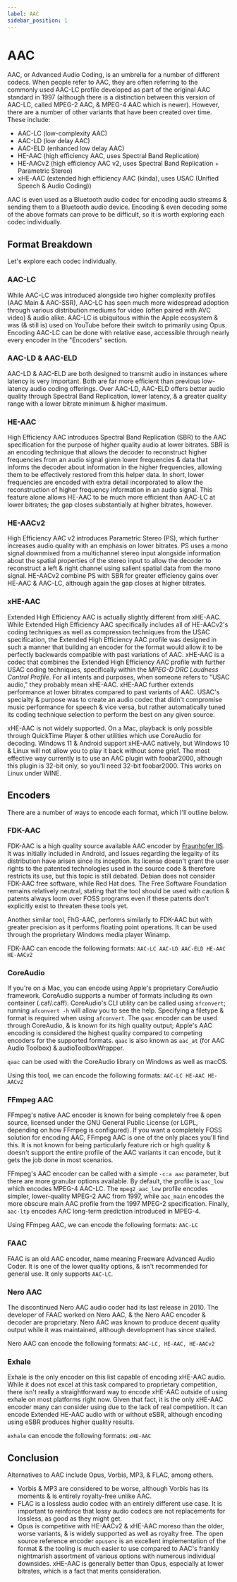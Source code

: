 ```yaml
---
label: AAC
sidebar_position: 1
---
```


# AAC

AAC, or Advanced Audio Coding, is an umbrella for a number of different codecs. When people refer to AAC, they are often referring to the commonly used AAC-LC profile developed as part of the original AAC standard in 1997 (although there is a distinction between this version of AAC-LC, called MPEG-2 AAC, & MPEG-4 AAC which is newer). However, there are a number of other variants that have been created over time. These include:
- AAC-LC (low-complexity AAC)
- AAC-LD (low delay AAC)
- AAC-ELD (enhanced low delay AAC)
- HE-AAC (high efficiency AAC, uses Spectral Band Replication)
- HE-AACv2 (high efficiency AAC v2, uses Spectral Band Replication + Parametric Stereo)
- xHE-AAC (extended high efficiency AAC (kinda), uses USAC (Unified Speech & Audio Coding))

AAC is even used as a Bluetooth audio codec for encoding audio streams & sending them to a Bluetooth audio device. Encoding & even decoding some of the above formats can prove to be difficult, so it is worth exploring each codec individually.

## Format Breakdown

Let's explore each codec individually.

### AAC-LC

While AAC-LC was introduced alongside two higher complexity profiles (AAC Main & AAC-SSR), AAC-LC has seen much more widespread adoption through various distribution mediums for video (often paired with AVC video) & audio alike. AAC-LC is ubiquitous within the Apple ecosystem & was (& still is) used on YouTube before their switch to primarily using Opus. Encoding AAC-LC can be done with relative ease, accessible through nearly every encoder in the "Encoders" section.

### AAC-LD & AAC-ELD

AAC-LD & AAC-ELD are both designed to transmit audio in instances where latency is very important. Both are far more efficient than previous low-latency audio coding offerings. Over AAC-LD, AAC-ELD offers better audio quality through Spectral Band Replication, lower latency, & a greater quality range with a lower bitrate minimum & higher maximum.

### HE-AAC

High Efficiency AAC introduces Spectral Band Replication (SBR) to the AAC specification for the purpose of higher quality audio at lower bitrates. SBR is an encoding technique that allows the decoder to reconstruct higher frequencies from an audio signal given lower frequencies & data that informs the decoder about information in the higher frequencies, allowing them to be effectively restored from this helper data. In short, lower frequencies are encoded with extra detail incorporated to allow the reconstruction of higher frequency information in an audio signal. This feature alone allows HE-AAC to be much more efficient than AAC-LC at lower bitrates; the gap closes substantially at higher bitrates, however.

### HE-AACv2

High Efficiency AAC v2 introduces Parametric Stereo (PS), which further increases audio quality with an emphasis on lower bitrates. PS uses a mono signal downmixed from a multichannel stereo input alongside information about the spatial properties of the stereo input to allow the decoder to reconstruct a left & right channel using salient spatial data from the mono signal. HE-AACv2 combine PS with SBR for greater efficiency gains over HE-AAC & AAC-LC, although again the gap closes at higher bitrates.

### xHE-AAC

Extended High Efficiency AAC is actually slightly different from xHE-AAC. While Extended High Efficiency AAC specifically includes all of HE-AACv2's coding techniques as well as compression techniques from the USAC specification, the Extended High Efficiency AAC profile was designed in such a manner that building an encoder for the format would allow it to be perfectly backwards compatible with past variations of AAC. xHE-AAC is a codec that combines the Extended High Efficiency AAC profile with further USAC coding techniques, specifically within the *MPEG-D DRC Loudness Control Profile*. For all intents and purposes, when someone refers to "USAC audio," they probably mean xHE-AAC. xHE-AAC further extends performance at lower bitrates compared to past variants of AAC. USAC's specialty & purpose was to create an audio codec that didn't compromise music performance for speech & vice versa, but rather automatically tuned its coding technique selection to perform the best on any given source.

xHE-AAC is not widely supported. On a Mac, playback is only possible through QuickTime Player & other utilities which use CoreAudio for decoding. Windows 11 & Android support xHE-AAC natively, but Windows 10 & Linux will not allow you to play it back without some grief. The most effective way currently is to use an AAC plugin with foobar2000, although this plugin is 32-bit only, so you'll need 32-bit foobar2000. This works on Linux under WINE.

## Encoders
There are a number of ways to encode each format, which I'll outline below.

### FDK-AAC
FDK-AAC is a high quality source available AAC encoder by [Fraunhofer IIS](https://en.wikipedia.org/wiki/Fraunhofer_Society). It was initially included in Android, and issues regarding the legality of its distribution have arisen since its inception. Its license doesn't grant the user rights to the patented technologies used in the source code & therefore restricts its use, but this topic is still debated. Debian does not consider FDK-AAC free software, while Red Hat does. The Free Software Foundation remains relatively neutral, stating that the tool should be used with caution & patents always loom over FOSS programs even if these patents don't explicitly exist to threaten these tools yet.

Another similar tool, FhG-AAC, performs similarly to FDK-AAC but with greater precision as it performs floating point operations. It can be used through the proprietary Windows media player Winamp.

FDK-AAC can encode the following formats:
`AAC-LC AAC-LD AAC-ELD HE-AAC HE-AACv2`

### CoreAudio
If you're on a Mac, you can encode using Apple's proprietary CoreAudio framework. CoreAudio supports a number of formats including its own container (.caf/.caff). CoreAudio's CLI utility can be called using `afconvert`; running `afconvert -h` will allow you to see the help. Specifying a filetype & format is required when using `afconvert`. The `qaac` encoder can be used through CoreAudio, & is known for its high quality output; Apple's AAC encoding is considered the highest quality compared to competing encoders for the supported formats. `qaac` is also known as `aac_at` (for AAC Audio Toolbox) & audioToolboxWrapper.

`qaac` can be used with the CoreAudio library on Windows as well as macOS.

Using this tool, we can encode the following formats:
`AAC-LC HE-AAC HE-AACv2`

### FFmpeg AAC
FFmpeg's native AAC encoder is known for being completely free & open source, licensed under the GNU General Public License (or LGPL, depending on how FFmpeg is configured). If you want a completely FOSS solution for encoding AAC, FFmpeg AAC is one of the only places you'll find this. It is not known for being particularly feature rich or high quality & doesn't support the entire profile of the AAC variants it can encode, but it gets the job done in most scenarios.

FFmpeg's AAC encoder can be called with a simple `-c:a aac` parameter, but there are more granular options available. By default, the profile is `aac_low` which encodes MPEG-4 AAC-LC. The `mpeg2_aac_low` profile encodes simpler, lower-quality MPEG-2 AAC from 1997, while `aac_main` encodes the more obscure main AAC profile from the 1997 MPEG-2 specification. Finally, `aac-ltp` encodes AAC long-term prediction introduced in MPEG-4.

Using FFmpeg AAC, we can encode the following formats:
`AAC-LC`

### FAAC
FAAC is an old AAC encoder, name meaning Freeware Advanced Audio Coder. It is one of the lower quality options, & isn't recommended for general use. It only supports `AAC-LC`.

### Nero AAC
The discontinued Nero AAC audio coder had its last release in 2010. The developer of FAAC worked on Nero AAC, & the Nero AAC encoder & decoder are proprietary. Nero AAC was known to produce decent quality output while it was maintained, although development has since stalled.

Nero AAC can encode the following formats:
`AAC-LC, HE-AAC, HE-AACv2`

### Exhale

Exhale is the only encoder on this list capable of encoding xHE-AAC audio. While it does not excel at this task compared to proprietary competition, there isn't really a straightforward way to encode xHE-AAC outside of using exhale on most platforms right now. Given that fact, it is the only xHE-AAC encoder many can consider using due to the lack of real competition. It can encode Extended HE-AAC audio with or without eSBR, although encoding using eSBR produces higher quality results.

`exhale` can encode the following formats:
`xHE-AAC`

## Conclusion

Alternatives to AAC include Opus, Vorbis, MP3, & FLAC, among others.
- Vorbis & MP3 are considered to be worse, although Vorbis has its moments & is entirely royalty-free unlike AAC.
- FLAC is a lossless audio codec with an entirely different use case. It is important to reinforce that lossy audio codecs are not replacements for lossless, as good as they might get.
- Opus is competitive with HE-AACv2 & xHE-AAC moreso than the older, worse variants, & is widely supported as well as royalty free. The open source reference encoder `opusenc` is an excellent implementation of the format & the tooling is much easier to use compared to AAC's frankly nightmarish assortment of various options with numerous individual downsides. xHE-AAC is generally better than Opus, especially at lower bitrates, which is a fact that merits consideration.